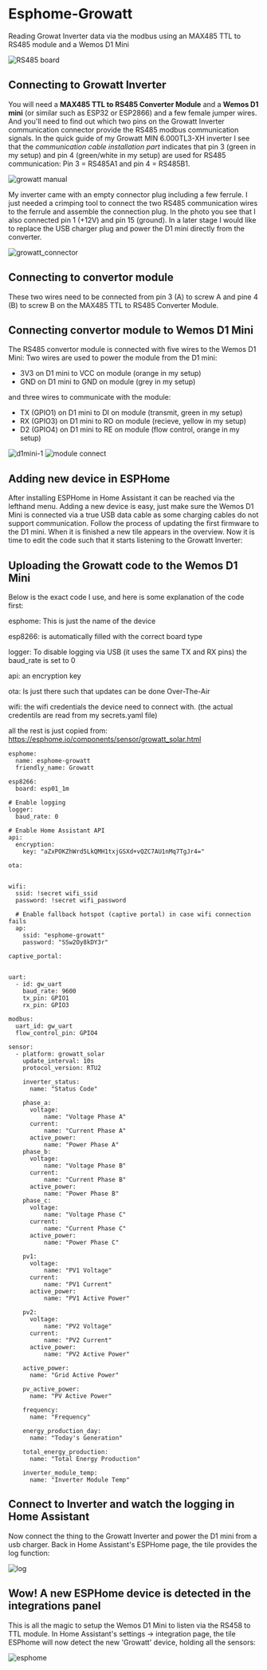# Esphome-Growatt
Reading Growat Inverter data via the modbus using an MAX485 TTL to RS485 module and a Wemos D1 Mini

![RS485 board](https://github.com/rspring/Esphome-Growatt/assets/6276750/f4176c70-6b30-460e-a3fc-8b44422396bf)

## Connecting to Growatt Inverter
You will need a **MAX485 TTL to RS485 Converter Module** and a **Wemos D1 mini** (or similar such as ESP32 or ESP2866) and a few female jumper wires. And you'll need to find out which two pins on the Growatt Inverter communication connector provide the RS485 modbus communication signals. In the quick guide of my Growatt MIN 6.000TL3-XH inverter I see that the _communication cable installation part_ indicates that pin 3 (green in my setup) and pin 4 (green/white in my setup) are used for RS485 communication: Pin 3 = RS485A1 and pin 4 = RS485B1.

![growatt manual](https://github.com/rspring/Esphome-Growatt/assets/6276750/915d86ba-ba97-40b2-9420-62bad633d7e0)

My inverter came with an empty connector plug including a few ferrule. I just needed a crimping tool to connect the two RS485 communication wires to the ferrule and assemble the connection plug. In the photo you see that I also connected pin 1 (+12V) and pin 15 (ground). In a later stage I would like to replace the USB charger plug and power the D1 mini directly from the converter.

![growatt_connector](https://github.com/rspring/Esphome-Growatt/assets/6276750/969e6089-d822-474e-8849-14d03518689c)

## Connecting to convertor module
These two wires need to be connected from pin 3 (A) to screw A and pine 4 (B) to screw B on the MAX485 TTL to RS485 Converter Module.

## Connecting convertor module to Wemos D1 Mini
The RS485 convertor module is connected with five wires to the Wemos D1 Mini:
Two wires are used to power the module from the D1 mini:

- 3V3 on D1 mini to VCC on module (orange in my setup)
- GND on D1 mini to GND on module (grey in my setup)

and three wires to communicate with the module:

- TX (GPIO1) on D1 mini to DI on module (transmit, green in my setup)
- RX (GPIO3) on D1 mini to RO on module (recieve, yellow in my setup)
- D2 (GPIO4) on D1 mini to RE on module (flow control, orange in my setup)

![d1mini-1](https://github.com/rspring/Esphome-Growatt/assets/6276750/87d6426e-002a-4a0f-ae9b-995ba46e8681)
![module connect](https://github.com/rspring/Esphome-Growatt/assets/6276750/cfba1755-714e-444a-8ed0-c99e878d6ea8)

## Adding new device in ESPHome
After installing ESPHome in Home Assistant it can be reached via the lefthand menu. Adding a new device is easy, just make sure the Wemos D1 Mini is connected via a true USB data cable as some charging cables do not support communication. Follow the process of updating the first firmware to the D1 mini. When it is finished a new tile appears in the overview. Now it is time to edit the code such that it starts listening to the Growatt Inverter:

## Uploading the Growatt code to the Wemos D1 Mini
Below is the exact code I use, and here is some explanation of the code first:

esphome: This is just the name of the device

esp8266: is automatically filled with the correct board type

logger: To disable logging via USB (it uses the same TX and RX pins) the baud_rate is set to 0

api: an encryption key

ota: Is just there such that updates can be done Over-The-Air

wifi: the wifi credentials the device need to connect with. (the actual credentils are read from my secrets.yaml file)

all the rest is just copied from: https://esphome.io/components/sensor/growatt_solar.html
```
esphome:
  name: esphome-growatt
  friendly_name: Growatt

esp8266:
  board: esp01_1m

# Enable logging
logger:
  baud_rate: 0
 
# Enable Home Assistant API
api:
  encryption:
    key: "aZxPOKZhWrd5LkQMH1txjGSXd+vQZC7AU1nMq7TgJr4="

ota:


wifi:
  ssid: !secret wifi_ssid
  password: !secret wifi_password

  # Enable fallback hotspot (captive portal) in case wifi connection fails
  ap:
    ssid: "esphome-growatt"
    password: "SSw2Oy8kDY3r"

captive_portal:
   

uart:
  - id: gw_uart
    baud_rate: 9600
    tx_pin: GPIO1
    rx_pin: GPIO3

modbus:
  uart_id: gw_uart
  flow_control_pin: GPIO4

sensor:
  - platform: growatt_solar
    update_interval: 10s
    protocol_version: RTU2

    inverter_status:
      name: "Status Code"

    phase_a:
      voltage:
          name: "Voltage Phase A"
      current:
          name: "Current Phase A"
      active_power:
          name: "Power Phase A"
    phase_b:
      voltage:
          name: "Voltage Phase B"
      current:
          name: "Current Phase B"
      active_power:
          name: "Power Phase B"
    phase_c:
      voltage:
          name: "Voltage Phase C"
      current:
          name: "Current Phase C"
      active_power:
          name: "Power Phase C"

    pv1:
      voltage:
          name: "PV1 Voltage"
      current:
          name: "PV1 Current"
      active_power:
          name: "PV1 Active Power"

    pv2:
      voltage:
          name: "PV2 Voltage"
      current:
          name: "PV2 Current"
      active_power:
          name: "PV2 Active Power"

    active_power:
      name: "Grid Active Power"

    pv_active_power:
      name: "PV Active Power"

    frequency:
      name: "Frequency"

    energy_production_day:
      name: "Today's Generation"

    total_energy_production:
      name: "Total Energy Production"

    inverter_module_temp:
      name: "Inverter Module Temp"
```

## Connect to Inverter and watch the logging in Home Assistant
Now connect the thing to the Growatt Inverter and power the D1 mini from a usb charger. Back in Home Assistant's ESPHome page, the tile provides the log function:

![log](https://github.com/rspring/Esphome-Growatt/assets/6276750/b616bd28-6c85-4dc5-b73f-8ff885e9e7cc)

## Wow! A new ESPHome device is detected in the integrations panel
This is all the magic to setup the Wemos D1 Mini to listen via the RS458 to TTL module. In Home Assistant's settings -> integration page, the tile ESPhome will now detect the new 'Growatt' device, holding all the sensors:

![esphome](https://github.com/rspring/Esphome-Growatt/assets/6276750/d6d347d6-78ed-4b00-973b-49f3719210bf)

